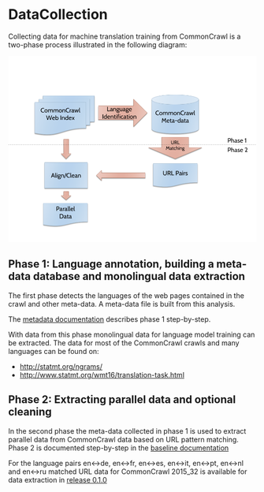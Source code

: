# DataCollection

Collecting data for machine translation training from CommonCrawl is a two-phase process illustrated in the following diagram:

![CommonCrawl process diagram](/common_crawl_process.png?raw=true "CommonCrawl data collection process")

## Phase 1: Language annotation, building a meta-data database and monolingual data extraction

The first phase detects the languages of the web pages contained in the crawl and other meta-data. A meta-data file is built from this analysis.

The [metadata documentation](/metadata/metadata.md) describes phase 1 step-by-step.

With data from this phase monolingual data for language model training can be extracted. The data for most of the CommonCrawl crawls and many languages can be found on:

* http://statmt.org/ngrams/
* http://www.statmt.org/wmt16/translation-task.html


## Phase 2: Extracting parallel data and optional cleaning
 
In the second phase the meta-data collected in phase 1 is used to extract parallel data from CommonCrawl data based on URL pattern matching. Phase 2 is documented step-by-step in the [baseline documentation](/baseline/baseline.md)

For the language pairs en↔de, en↔fr, en↔es, en↔it, en↔pt, en↔nl and en↔ru matched URL data for CommonCrawl 2015_32 is available for data extraction in [release 0.1.0](https://github.com/ModernMT/DataCollection/releases/tag/0.1.0)
